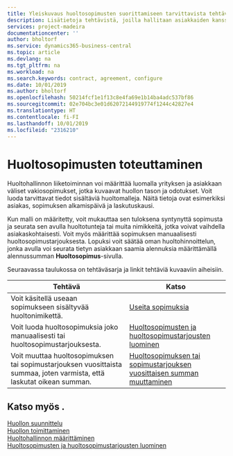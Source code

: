 ```yaml
---
title: Yleiskuvaus huoltosopimusten suorittamiseen tarvittavista tehtävistä | Microsoft Docs
description: Lisätietoja tehtävistä, joilla hallitaan asiakkaiden kanssa tehtyjä huoltosopimuksia.
services: project-madeira
documentationcenter: ''
author: bholtorf
ms.service: dynamics365-business-central
ms.topic: article
ms.devlang: na
ms.tgt_pltfrm: na
ms.workload: na
ms.search.keywords: contract, agreement, configure
ms.date: 10/01/2019
ms.author: bholtorf
ms.openlocfilehash: 50214fcf1e1f13c8e4fa69e1b14ba4adc537bf86
ms.sourcegitcommit: 02e704bc3e01d62072144919774f1244c42827e4
ms.translationtype: HT
ms.contentlocale: fi-FI
ms.lasthandoff: 10/01/2019
ms.locfileid: "2316210"
---
```

# <a name="fulfilling-service-contracts"></a>Huoltosopimusten toteuttaminen 
Huoltohallinnon liiketoiminnan voi määrittää luomalla yrityksen ja asiakkaan väliset vakiosopimukset, jotka kuvaavat huollon tason ja odotukset. Voit luoda tarvittavat tiedot sisältäviä huoltomalleja. Näitä tietoja ovat esimerkiksi asiakas, sopimuksen alkamispäivä ja laskutuskausi.  
  
Kun malli on määritetty, voit mukauttaa sen tuloksena syntynyttä sopimusta ja seurata sen avulla huoltotunteja tai muita nimikkeitä, jotka voivat vaihdella asiakaskohtaisesti. Voit myös määrittää sopimuksen manuaalisesti huoltosopimustarjouksesta. Lopuksi voit säätää oman huoltohinnoittelun, jonka avulla voi seurata tietyn asiakkaan saamia alennuksia määrittämällä alennussumman **Huoltosopimus**-sivulla.  

Seuraavassa taulukossa on tehtäväsarja ja linkit tehtäviä kuvaaviin aiheisiin.   
  
|**Tehtävä**|**Katso**|  
|------------|-------------|  
|Voit käsitellä useaan sopimukseen sisältyvää huoltonimikettä. | [Useita sopimuksia](service-multiple-contracts.md)|  
|Voit luoda huoltosopimuksia joko manuaalisesti tai huoltosopimustarjouksesta.| [Huoltosopimusten ja huoltosopimustarjousten luominen](service-how-to-create-service-contracts-and-service-contract-quotes.md)|
|Voit muuttaa huoltosopimuksen tai sopimustarjouksen vuosittaista summaa, joten varmista, että laskutat oikean summan.|[Huoltosopimuksen tai sopimustarjouksen vuosittaisen summan muuttaminen](service-how-to-change-the-annual-amount-on-service-contracts-or-contract-quotes.md)|

## <a name="see-also"></a>Katso myös .
[Huollon suunnittelu](service-plan-service.md)  
[Huollon toimittaminen](service-deliver-service.md)  
[Huoltohallinnon määrittäminen](service-setup-service.md)  
[Huoltosopimusten ja huoltosopimustarjousten luominen](service-how-to-create-service-contracts-and-service-contract-quotes.md)  
